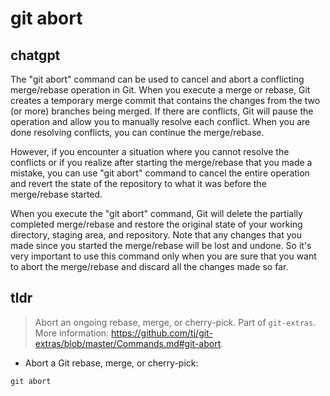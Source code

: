 # git abort 
## chatgpt 
The "git abort" command can be used to cancel and abort a conflicting merge/rebase operation in Git. When you execute a merge or rebase, Git creates a temporary merge commit that contains the changes from the two (or more) branches being merged. If there are conflicts, Git will pause the operation and allow you to manually resolve each conflict. When you are done resolving conflicts, you can continue the merge/rebase.

However, if you encounter a situation where you cannot resolve the conflicts or if you realize after starting the merge/rebase that you made a mistake, you can use "git abort" command to cancel the entire operation and revert the state of the repository to what it was before the merge/rebase started.

When you execute the "git abort" command, Git will delete the partially completed merge/rebase and restore the original state of your working directory, staging area, and repository. Note that any changes that you made since you started the merge/rebase will be lost and undone. So it's very important to use this command only when you are sure that you want to abort the merge/rebase and discard all the changes made so far. 

## tldr 
 
> Abort an ongoing rebase, merge, or cherry-pick.
> Part of `git-extras`.
> More information: <https://github.com/tj/git-extras/blob/master/Commands.md#git-abort>.

- Abort a Git rebase, merge, or cherry-pick:

`git abort`
